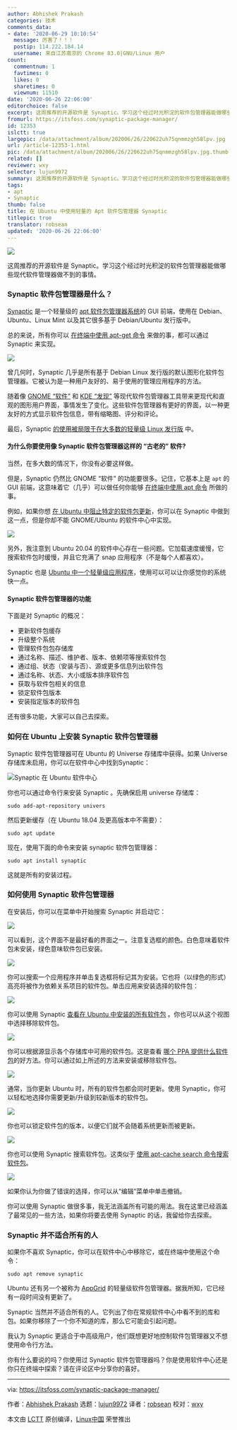 ```yaml
---
author: Abhishek Prakash
categories: 技术
comments_data:
- date: '2020-06-29 10:10:54'
  message: 厉害了！！！
  postip: 114.222.184.14
  username: 来自江苏南京的 Chrome 83.0|GNU/Linux 用户
count:
  commentnum: 1
  favtimes: 0
  likes: 0
  sharetimes: 0
  viewnum: 11510
date: '2020-06-26 22:06:00'
editorchoice: false
excerpt: 这周推荐的开源软件是 Synaptic。学习这个经过时光积淀的软件包管理器能做哪些现代软件管理器做不到的事情。
fromurl: https://itsfoss.com/synaptic-package-manager/
id: 12353
islctt: true
largepic: /data/attachment/album/202006/26/220622uh75qnmmzgh58lpv.jpg
url: /article-12353-1.html
pic: /data/attachment/album/202006/26/220622uh75qnmmzgh58lpv.jpg.thumb.jpg
related: []
reviewer: wxy
selector: lujun9972
summary: 这周推荐的开源软件是 Synaptic。学习这个经过时光积淀的软件包管理器能做哪些现代软件管理器做不到的事情。
tags:
- apt
- Synaptic
thumb: false
title: 在 Ubuntu 中使用轻量的 Apt 软件包管理器 Synaptic
titlepic: true
translator: robsean
updated: '2020-06-26 22:06:00'
---
```


![](/data/attachment/album/202006/26/220622uh75qnmmzgh58lpv.jpg)


这周推荐的开源软件是 Synaptic。学习这个经过时光积淀的软件包管理器能做哪些现代软件管理器做不到的事情。


### Synaptic 软件包管理器是什么？


[Synaptic](https://www.nongnu.org/synaptic/) 是一个轻量级的 [apt 软件包管理器系统](https://en.wikipedia.org/wiki/APT_(software))的 GUI 前端，使用在 Debian、Ubuntu、Linux Mint 以及其它很多基于 Debian/Ubuntu 发行版中。


总的来说，所有你可以 [在终端中使用 apt-get 命令](https://itsfoss.com/apt-get-linux-guide/) 来做的事，都可以通过 Synaptic 来实现。


![](/data/attachment/album/202006/26/221252fa4pf5a5fw55p5z2.png)


曾几何时，Synaptic 几乎是所有基于 Debian Linux 发行版的默认图形化软件包管理器。它被认为是一种用户友好的、易于使用的管理应用程序的方法。


随着像 [GNOME “软件”](https://wiki.gnome.org/Apps/Software) 和 [KDE “发现”](https://userbase.kde.org/Discover) 等现代软件包管理器工具带来更现代和直观的图形用户界面，事情发生了变化。这些软件包管理器有更好的界面，以一种更友好的方式显示软件包信息，带有缩略图、评分和评论。


最后，Synaptic [的使用被局限于在大多数的轻量级 Linux 发行版](https://itsfoss.com/lightweight-alternative-applications-ubuntu/) 中。


#### 为什么你要使用像 Synaptic 软件包管理器这样的 “古老的” 软件?


当然，在多大数的情况下，你没有必要这样做。


但是，Synaptic 仍然比 GNOME “软件” 的功能要很多。记住，它基本上是 `apt` 的 GUI 前端，这意味着它（几乎）可以做任何你能够 [在终端中使用 apt 命令](https://itsfoss.com/apt-command-guide/) 所做的事。


例如，如果你想 [在 Ubuntu 中阻止特定的软件包更新](https://itsfoss.com/prevent-package-update-ubuntu/)，你可以在 Synaptic 中做到这一点，但是你却不能 GNOME/Ubuntu 的软件中心中实现。


![](/data/attachment/album/202006/26/221145x1m4mm949mmlmijj.png)


另外，我注意到 Ubuntu 20.04 的软件中心存在一些问题。它加载速度缓慢，它搜索软件包时缓慢，并且它充满了 snap 应用程序（不是每个人都喜欢）。


Synaptic 也是 [Ubuntu 中一个轻量级应用程序](https://itsfoss.com/lightweight-alternative-applications-ubuntu/)，使用可以可以让你感觉你的系统快一点。


#### Synaptic 软件包管理器的功能


下面是对 Synaptic 的概况：


* 更新软件包缓存
* 升级整个系统
* 管理软件包包存储库
* 通过名称、描述、维护者、版本、依赖项等搜索软件包
* 通过组、状态（安装与否）、源或更多信息列出软件包
* 通过名称、状态、大小或版本排序软件包
* 获取与软件包相关的信息
* 锁定软件包版本
* 安装指定版本的软件包


还有很多功能，大家可以自己去探索。


### 如何在 Ubuntu 上安装 Synaptic 软件包管理器


Synaptic 软件包管理器可在 Ubuntu 的 Universe 存储库中获得。如果 Universe 存储库未启用，你可以在软件中心中找到Synaptic：


![Synaptic 在 Ubuntu 软件中心](/data/attachment/album/202006/26/220649hycz77illy56ca7l.png)


你也可以通过命令行来安装 Synaptic 。先确保启用 universe 存储库：



```
sudo add-apt-repository univers

```

然后更新缓存（在 Ubuntu 18.04 及更高版本中不需要）：



```
sudo apt update

```

现在，使用下面的命令来安装 synaptic 软件包管理器：



```
sudo apt install synaptic

```

这就是所有的安装过程。


### 如何使用 Synaptic 软件包管理器


在安装后，你可以在菜单中开始搜索 Synaptic 并启动它：


![](/data/attachment/album/202006/26/220650vup20i3guupgggf2.jpg)


可以看到，这个界面不是最好看的界面之一。注意复选框的颜色。白色意味着软件包未安装，绿色意味软件包已安装。


![](/data/attachment/album/202006/26/221315n882xfvu5u50e5zj.png)


你可以搜索一个应用程序并单击复选框将标记其为安装。它也将（以绿色的形式）高亮将被作为依赖关系项目的软件包。单击应用来安装选择的软件包：


![](/data/attachment/album/202006/26/220654lsraido2zdta1a5o.png)


你可以使用 Synaptic [查看在 Ubuntu 中安装的所有软件包](https://itsfoss.com/list-installed-packages-ubuntu/) 。你也可以从这个视图中选择移除软件包。


![](/data/attachment/album/202006/26/220656lgtmgowit5mwmt8o.png)


你可以根据源显示各个存储库中可用的软件包。这是查看 [哪个 PPA 提供什么软件包](https://itsfoss.com/ppa-guide/)的好方法。你可以通过如上所述的方法来安装或移除软件包。


![](/data/attachment/album/202006/26/220659feb0leej4w04wkii.png)


通常，当你更新 Ubuntu 时，所有的软件包都会同时更新。使用 Synaptic，你可以轻松地选择你需要更新/升级到较新版本的软件包。


![](/data/attachment/album/202006/26/220702dapwoaklwbapogva.png)


你也可以锁定软件包的版本，以便它们就不会随着系统更新而被更新。


![](/data/attachment/album/202006/26/221145x1m4mm949mmlmijj.png)


你也可以使用 Synaptic 搜索软件包。这类似于 [使用 apt-cache search 命令搜索软件包](https://itsfoss.com/apt-search-command/)。


![](/data/attachment/album/202006/26/220710wfwtwreexutkwwtp.png)


如果你认为你做了错误的选择，你可以从“编辑”菜单中单击撤销。


你可以使用 Synaptic 做很多事，我无法涵盖所有可能的用法。我在这里已经涵盖了最常见的一些方法，如果你将要去使用 Synaptic 的话，我留给你去探索。


### Synaptic 并不适合所有的人


如果你不喜欢 Synaptic，你可以在软件中心中移除它，或在终端中使用这个命令：



```
sudo apt remove synaptic

```

Ubuntu 还有另一个被称为 [AppGrid](https://itsfoss.com/app-grid-lighter-alternative-ubuntu-software-center/) 的轻量级软件包管理器。据我所知，它已经有一段时间没有更新了。


Synaptic 当然并不适合所有的人。它列出了你在常规软件中心中看不到的库和包。如果你移除了一个你不知道的库，那么它可能会引起问题。


我认为 Synaptic 更适合于中高级用户，他们既想更好地控制软件包管理器又不想使用命令行方法。


你有什么要说的吗？你使用过 Synaptic 软件包管理器吗？你是使用软件中心还是你只在终端中探索？请在评论区中分享你的喜好。




---


via: <https://itsfoss.com/synaptic-package-manager/>


作者：[Abhishek Prakash](https://itsfoss.com/author/abhishek/) 选题：[lujun9972](https://github.com/lujun9972) 译者：[robsean](https://github.comrobsean) 校对：[wxy](https://github.com/wxy)


本文由 [LCTT](https://github.com/LCTT/TranslateProject) 原创编译，[Linux中国](https://linux.cn/) 荣誉推出